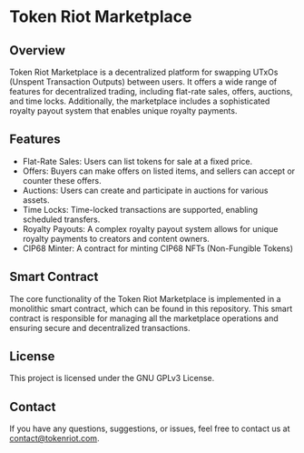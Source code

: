 # Token Riot Marketplace

## Overview

Token Riot Marketplace is a decentralized platform for swapping UTxOs (Unspent Transaction Outputs) between users. It offers a wide range of features for decentralized trading, including flat-rate sales, offers, auctions, and time locks. Additionally, the marketplace includes a sophisticated royalty payout system that enables unique royalty payments.

## Features

- Flat-Rate Sales: Users can list tokens for sale at a fixed price.
- Offers: Buyers can make offers on listed items, and sellers can accept or counter these offers.
- Auctions: Users can create and participate in auctions for various assets.
- Time Locks: Time-locked transactions are supported, enabling scheduled transfers.
- Royalty Payouts: A complex royalty payout system allows for unique royalty payments to creators and content owners.
- CIP68 Minter: A contract for minting CIP68 NFTs (Non-Fungible Tokens) 

## Smart Contract

The core functionality of the Token Riot Marketplace is implemented in a monolithic smart contract, which can be found in this repository. This smart contract is responsible for managing all the marketplace operations and ensuring secure and decentralized transactions.

## License

This project is licensed under the GNU GPLv3 License.

## Contact

If you have any questions, suggestions, or issues, feel free to contact us at contact@tokenriot.com.